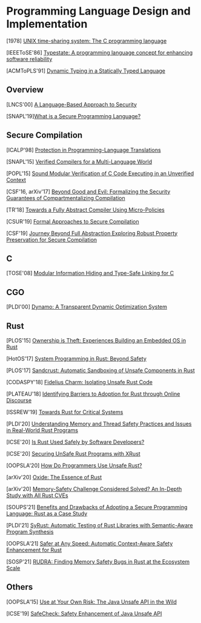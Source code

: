 # Programming Language Design and Implementation

[1978] [UNIX time-sharing system: The C programming
language](https://ieeexplore.ieee.org/stamp/stamp.jsp?tp=&arnumber=6770408)

[IEEEToSE'86] [Typestate: A programming language concept for enhancing software
reliability](https://www.computer.org/csdl/journal/ts/1986/01/06312929/13rRUwIF6aQ)

[ACMToPLS'91] [Dynamic Typing in a Statically Typed
Language](https://www.hpl.hp.com/techreports/Compaq-DEC/SRC-RR-47.pdf)

## Overview
[LNCS'00] [A Language-Based Approach to Security](https://www.cs.cornell.edu/fbs/publications/LangBasedCase.pdf)

[SNAPL'19][What is a Secure Programming
Language?](https://drops.dagstuhl.de/opus/volltexte/2019/10546/pdf/LIPIcs-SNAPL-2019-3.pdf)

## Secure Compilation
[ICALP'98] [Protection in Programming-Language
Translations](https://www.hpl.hp.com/techreports/Compaq-DEC/SRC-RR-154.pdf)

[SNAPL'15] [Verified Compilers for a Multi-Language
World](https://drops.dagstuhl.de/opus/volltexte/2015/5013/pdf/3.pdf)

[POPL'15] [Sound Modular Verification of C Code Executing in an Unverified
Context](https://lirias.kuleuven.be/retrieve/290977)

[CSF'16, arXiv'17] [Beyond Good and Evil:
Formalizing the Security Guarantees of Compartmentalizing
Compilation](https://arxiv.org/pdf/1602.04503.pdf)

[TR'18] [Towards a Fully Abstract Compiler Using
Micro-Policies](https://arxiv.org/pdf/1510.00697.pdf)

[CSUR'19] [Formal Approaches to Secure
Compilation](http://theory.stanford.edu/~mp/mp/Publications_files/main-full.pdf)

[CSF'19] [Journey Beyond Full Abstraction Exploring Robust Property Preservation
for Secure
Compilation](https://theory.stanford.edu/~mp/mp/Publications_files/rc.pdf)

## C
[TOSE'08] [Modular Information Hiding and Type-Safe Linking for
C](http://www.cs.umd.edu/~mwh/papers/cmod-journal.pdf)

## CGO
[PLDI'00] [Dynamo: A Transparent Dynamic Optimization
System](https://www.complang.tuwien.ac.at/andi/bala.pdf)

## Rust
[PLOS'15] [Ownership is Theft: Experiences Building an Embedded OS in
Rust](https://patpannuto.com/pubs/levy15ownership.pdf)

[HotOS'17] [System Programming in Rust: Beyond
Safety](https://www.ics.uci.edu/~aburtsev/doc/crust-hotos17.pdf)

[PLOS'17] [Sandcrust: Automatic Sandboxing of Unsafe Components in
Rust](https://www.lamowski.net/docs/plos2017-lamowski-rust-sandboxing-paper.pdf)

[CODASPY'18] [Fidelius Charm: Isolating Unsafe Rust Code](https://almohri.io/papers/fc.pdf)

[PLATEAU'18] [Identifying Barriers to Adoption for Rust through Online
Discourse](https://drops.dagstuhl.de/opus/volltexte/2019/10195/pdf/OASIcs-PLATEAU-2018-5.pdf)

[ISSREW'19] [Towards Rust for Critical Systems](https://ieeexplore.ieee.org/document/8990314)

[PLDI'20] [Understanding Memory and Thread Safety Practices and Issues in
Real-World Rust Programs](https://cseweb.ucsd.edu/~yiying/RustStudy-PLDI20.pdf)

[ICSE'20] [Is Rust Used Safely by Software
Developers?](https://dl.acm.org/doi/abs/10.1145/3377811.3380413)

[ICSE'20] [Securing UnSafe Rust Programs with
XRust](https://peimingliu.github.io/asset/pic/icse-paper1026.pdf)

[OOPSLA'20] [How Do Programmers Use Unsafe
Rust?](https://www.cs.ubc.ca/~alexsumm/papers/AstrauskasMathejaPoliMuellerSummers20.pdf)

[arXiv'20] [Oxide: The Essence of Rust](https://arxiv.org/pdf/1903.00982.pdf)

[arXiv'20] [Memory-Safety Challenge Considered Solved? An In-Depth Study with
All Rust CVEs](https://arxiv.org/pdf/2003.03296.pdf)

[SOUPS'21] [Benefits and Drawbacks of Adopting a Secure Programming Language:
Rust as a Case Study](https://www.cs.umd.edu/~mwh/papers/rust-adoption.pdf)

[PLDI'21] [SyRust: Automatic Testing of Rust Libraries with Semantic-Aware
Program Synthesis](https://dl.acm.org/doi/pdf/10.1145/3453483.3454084)

[OOPSLA'21] [Safer at Any Speed: Automatic Context-Aware Safety Enhancement for
Rust](http://www.amitlevy.com/papers/nader-oopsla21.pdf)

[SOSP'21] [RUDRA: Finding Memory Safety Bugs in Rust at the Ecosystem
Scale](https://dl.acm.org/doi/10.1145/3477132.3483570)

## Others
[OOPSLA'15] [Use at Your Own Risk: The Java Unsafe API in the
Wild](https://dl.acm.org/doi/10.1145/2814270.2814313)

[ICSE'19] [SafeCheck: Safety Enhancement of Java Unsafe
API](https://ieeexplore.ieee.org/document/8811920)

